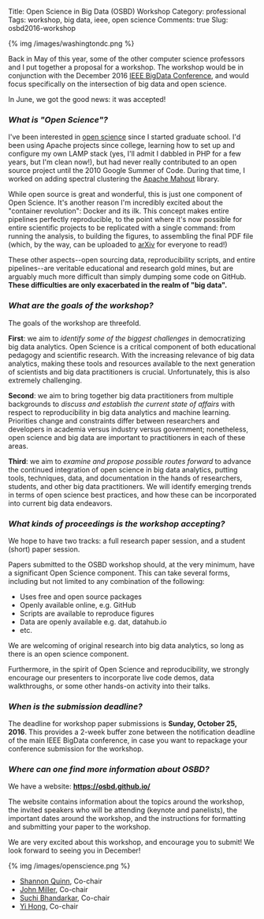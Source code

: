 Title: Open Science in Big Data (OSBD) Workshop
Category: professional
Tags: workshop, big data, ieee, open science
Comments: true
Slug: osbd2016-workshop

{% img /images/washingtondc.png %}

Back in May of this year, some of the other computer science professors and I put together a proposal for a workshop. The workshop would be in conjunction with the December 2016 [IEEE BigData Conference](http://cci.drexel.edu/bigdata/bigdata2016/), and would focus specifically on the intersection of big data and open science.

In June, we got the good news: it was accepted!

### *What is "Open Science"?*

I've been interested in [open science](https://en.wikipedia.org/wiki/Open_science) since I started graduate school. I'd been using Apache projects since college, learning how to set up and configure my own LAMP stack (yes, I'll admit I dabbled in PHP for a few years, but I'm clean now!), but had never really contributed to an open source project until the 2010 Google Summer of Code. During that time, I worked on adding spectral clustering the [Apache Mahout](http://mahout.apache.org) library.

While open source is great and wonderful, this is just one component of Open Science. It's another reason I'm incredibly excited about the "container revolution": Docker and its ilk. This concept makes entire pipelines perfectly reproducible, to the point where it's now possible for entire scientific projects to be replicated with a single command: from running the analysis, to building the figures, to assembling the final PDF file (which, by the way, can be uploaded to [arXiv](http://arxiv.org) for everyone to read!)

These other aspects--open sourcing data, reproducibility scripts, and entire pipelines--are veritable educational and research gold mines, but are arguably much more difficult than simply dumping some code on GitHub. **These difficulties are only exacerbated in the realm of "big data".**

### *What are the goals of the workshop?*

The goals of the workshop are threefold.

**First**: we aim to *identify some of the biggest challenges* in democratizing big data analytics. Open Science is a critical component of both educational pedagogy and scientific research. With the increasing relevance of big data analytics, making these tools and resources available to the next generation of scientists and big data practitioners is crucial. Unfortunately, this is also extremely challenging.

**Second**: we aim to bring together big data practitioners from multiple backgrounds to *discuss and establish the current state of affairs* with respect to reproducibility in big data analytics and machine learning. Priorities change and constraints differ between researchers and developers in academia versus industry versus government; nonetheless, open science and big data are important to practitioners in each of these areas.

**Third**: we aim to *examine and propose possible routes forward* to advance the continued integration of open science in big data analytics, putting tools, techniques, data, and documentation in the hands of researchers, students, and other big data practitioners. We will identify emerging trends in terms of open science best practices, and how these can be incorporated into current big data endeavors.

### *What kinds of proceedings is the workshop accepting?*

We hope to have two tracks: a full research paper session, and a student (short) paper session.

Papers submitted to the OSBD workshop should, at the very minimum, have a significant Open Science component. This can take several forms, including but not limited to any combination of the following:

 - Uses free and open source packages
 - Openly available online, e.g. GitHub
 - Scripts are available to reproduce figures
 - Data are openly available e.g. dat, datahub.io
 - etc.

We are welcoming of original research into big data analytics, so long as there is an open science component.

Furthermore, in the spirit of Open Science and reproducibility, we strongly encourage our presenters to incorporate live code demos, data walkthroughs, or some other hands-on activity into their talks.

### *When is the submission deadline?*

The deadline for workshop paper submissions is **Sunday, October 25, 2016**. This provides a 2-week buffer zone between the notification deadline of the main IEEE BigData conference, in case you want to repackage your conference submission for the workshop.

### *Where can one find more information about OSBD?*

We have a website: **<a href="https://osbd.github.io/" target="_blank">https://osbd.github.io/</a>**

The website contains information about the topics around the workshop, the invited speakers who will be attending (keynote and panelists), the important dates around the workshop, and the instructions for formatting and submitting your paper to the workshop.

We are very excited about this workshop, and encourage you to submit! We look forward to seeing you in December!

{% img /images/openscience.png %}

 - <a href="http://cs.uga.edu/~squinn">Shannon Quinn</a>, Co-chair
 - <a href="http://cs.uga.edu/~jam/">John Miller</a>, Co-chair
 - <a href="http://cs.uga.edu/~suchi/">Suchi Bhandarkar</a>, Co-chair
 - <a href="http://cs.uga.edu/~yihong/">Yi Hong</a>, Co-chair
